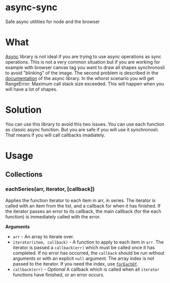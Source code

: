 # async-sync

Safe async utilities for node and the browser

# What

[Async](https://github.com/caolan/async) library is not ideal if you are trying to use async operations as sync operations. 
This is not a very common situation but if you are working for example with browser canvas tag you want to draw all shapes synchronosli to avoid "blinking" of the image. 
The second problem is described in the [documentation](https://github.com/caolan/async#common-pitfalls-stackoverflow) of the async library.
In the whorst scenario you will get RangeError: Maximum call stack size exceeded. This will happen when you will have a lot of shapes.

# Solution 

You can use this library to avoid this two issues. You can use each function as classic async function. But you are safe if you will use it synchronosli. That means if you will call callbacks imadiately.

# Usage

## Collections

### eachSeries(arr, iterator, [callback])

Applies the function iterator to each item in arr, in series. The iterator is called with an item from the list, and a callback for when it has finished. If the iterator passes an error to its callback, the main callback (for the each function) is immediately called with the error.

__Arguments__

* `arr` - An array to iterate over.
* `iterator(item, callback)` - A function to apply to each item in `arr`.
  The iterator is passed a `callback(err)` which must be called once it has
  completed. If no error has occurred, the `callback` should be run without
  arguments or with an explicit `null` argument.  The array index is not passed
  to the iterator.  If you need the index, use [`forEachOf`](#forEachOf).
* `callback(err)` - *Optional* A callback which is called when all `iterator` functions
  have finished, or an error occurs.
